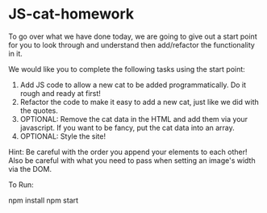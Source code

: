 # JS-cat-homework


To go over what we have done today, we are going to give out a start point for you to look through and understand then add/refactor the functionality in it.

We would like you to complete the following tasks using the start point:

1. Add JS code to allow a new cat to be added programmatically. Do it rough and ready at first!
2. Refactor the code to make it easy to add a new cat, just like we did with the quotes.
3. OPTIONAL: Remove the cat data in the HTML and add them via your javascript. If you want to be fancy, put the cat data into an array.
4. OPTIONAL: Style the site!

Hint: Be careful with the order you append your elements to each other!
Also be careful with what you need to pass when setting an image's width via the DOM.

To Run:

npm install
npm start
